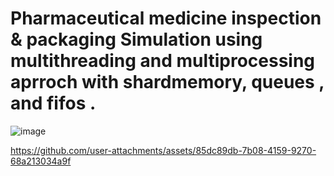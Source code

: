 # Pharmaceutical medicine inspection & packaging Simulation using multithreading and multiprocessing aprroch with shardmemory, queues , and fifos .
![image](https://github.com/user-attachments/assets/3dc0a5ab-3f4d-4739-84b4-5e29fb35d560)


https://github.com/user-attachments/assets/85dc89db-7b08-4159-9270-68a213034a9f
